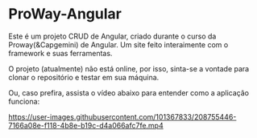 # ProWay-Angular
Este é um projeto CRUD de Angular, criado durante o curso da Proway(&Capgemini) de Angular. Um site feito interaimente com o framework e suas ferramentas.

O projeto (atualmente) não está online, por isso, sinta-se a vontade para clonar o repositório e testar em sua máquina.

Ou, caso prefira, assista o vídeo abaixo para entender como a aplicação funciona: 




https://user-images.githubusercontent.com/101367833/208755446-7166a08e-f118-4b8e-b19c-d4a066afc7fe.mp4

